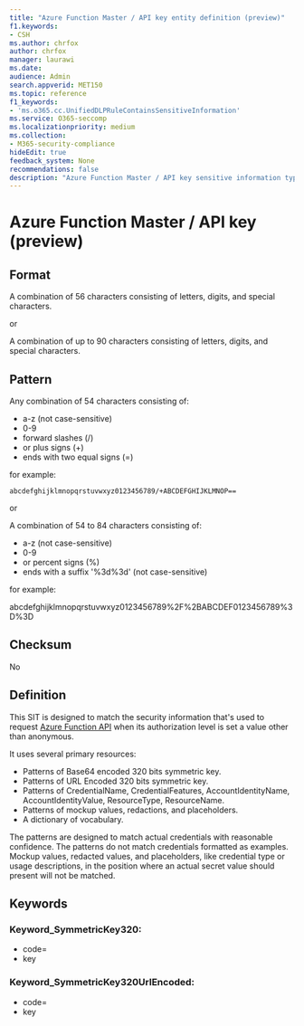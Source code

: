 ```yaml
---
title: "Azure Function Master / API key entity definition (preview)"
f1.keywords:
- CSH
ms.author: chrfox
author: chrfox
manager: laurawi
ms.date:
audience: Admin
search.appverid: MET150
ms.topic: reference
f1_keywords:
- 'ms.o365.cc.UnifiedDLPRuleContainsSensitiveInformation'
ms.service: O365-seccomp
ms.localizationpriority: medium
ms.collection:
- M365-security-compliance
hideEdit: true
feedback_system: None
recommendations: false
description: "Azure Function Master / API key sensitive information type entity definition."
---
```


# Azure Function Master / API key (preview)  

## Format

A combination of 56 characters consisting of letters, digits, and special characters.

or

A combination of up to 90 characters consisting of letters, digits, and special characters.

## Pattern

Any combination of 54 characters consisting of:

- a-z (not case-sensitive)
- 0-9
- forward slashes (/)
- or plus signs (+)
- ends with two equal signs (=)

for example:

`abcdefghijklmnopqrstuvwxyz0123456789/+ABCDEFGHIJKLMNOP==`

or

A combination of 54 to 84 characters consisting of:

- a-z (not case-sensitive)
- 0-9
- or percent signs (%)
- ends with a suffix '%3d%3d' (not case-sensitive)

for example:

abcdefghijklmnopqrstuvwxyz0123456789%2F%2BABCDEF0123456789%3D%3D


## Checksum

No

## Definition

This SIT is designed to match the security information that's used to request [Azure Function API](/azure/azure-functions/functions-how-to-use-azure-function-app-settings?tabs=portal) when its authorization level is set a value other than anonymous. 

It uses several primary resources:

- Patterns of Base64 encoded 320 bits symmetric key.
- Patterns of URL Encoded 320 bits symmetric key.
- Patterns of CredentialName, CredentialFeatures, AccountIdentityName, AccountIdentityValue, ResourceType, ResourceName.
- Patterns of mockup values, redactions, and placeholders.
- A dictionary of vocabulary.

The patterns are designed to match actual credentials with reasonable confidence. The patterns do not match credentials formatted as examples. Mockup values, redacted values, and placeholders, like credential type or usage descriptions, in the position where an actual secret value should present will not be matched.


## Keywords

### Keyword_SymmetricKey320:

- code=
- key

### Keyword_SymmetricKey320UrlEncoded:

- code=
- key
